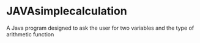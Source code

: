 # JAVAsimplecalculation
A Java program designed to ask the user for two variables and the type of arithmetic function
